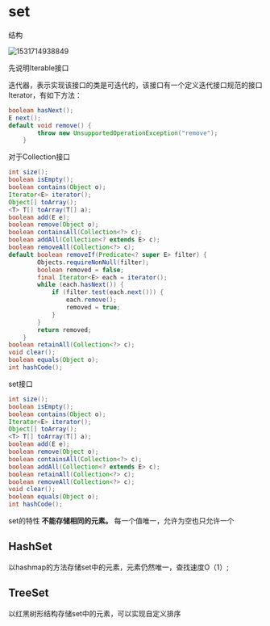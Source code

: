 # set

结构

![1531714938849](E:\mydairy\数据结构\set.png)

先说明Iterable接口

迭代器，表示实现该接口的类是可迭代的，该接口有一个定义迭代接口规范的接口Iterator，有如下方法：

```java
boolean hasNext();
E next();
default void remove() {
        throw new UnsupportedOperationException("remove");
    }
```

对于Collection接口

```java
int size();
boolean isEmpty();
boolean contains(Object o);
Iterator<E> iterator();
Object[] toArray();
<T> T[] toArray(T[] a);
boolean add(E e);
boolean remove(Object o);
boolean containsAll(Collection<?> c);
boolean addAll(Collection<? extends E> c);
boolean removeAll(Collection<?> c);
default boolean removeIf(Predicate<? super E> filter) {
        Objects.requireNonNull(filter);
        boolean removed = false;
        final Iterator<E> each = iterator();
        while (each.hasNext()) {
            if (filter.test(each.next())) {
                each.remove();
                removed = true;
            }
        }
        return removed;
    }
boolean retainAll(Collection<?> c);
void clear();
boolean equals(Object o);
int hashCode();

```

set接口

```java
int size();
boolean isEmpty();
boolean contains(Object o);
Iterator<E> iterator();
Object[] toArray();
<T> T[] toArray(T[] a);
boolean add(E e);
boolean remove(Object o);
boolean containsAll(Collection<?> c);
boolean addAll(Collection<? extends E> c);
boolean retainAll(Collection<?> c);
boolean removeAll(Collection<?> c);
void clear();
boolean equals(Object o);
int hashCode();
```

set的特性 **不能存储相同的元素。** 每一个值唯一，允许为空也只允许一个

## HashSet

以hashmap的方法存储set中的元素，元素仍然唯一，查找速度O（1）;

## TreeSet

以红黑树形结构存储set中的元素，可以实现自定义排序





